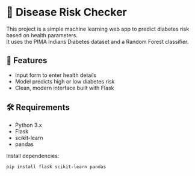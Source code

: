 # 🧬 Disease Risk Checker

This project is a simple machine learning web app to predict diabetes risk based on health parameters.  
It uses the PIMA Indians Diabetes dataset and a Random Forest classifier.

## 🚀 Features

- Input form to enter health details
- Model predicts high or low diabetes risk
- Clean, modern interface built with Flask

## 🛠️ Requirements

- Python 3.x
- Flask
- scikit-learn
- pandas

Install dependencies:

```bash
pip install flask scikit-learn pandas
